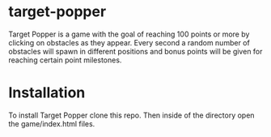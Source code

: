 # target-popper

Target Popper is a game with the goal of reaching 100 points or more by clicking on obstacles as they appear. Every second a random number of obstacles will spawn in different positions and bonus points will be given for reaching certain point milestones.

# Installation

To install Target Popper clone this repo. Then inside of the directory open the game/index.html files.
